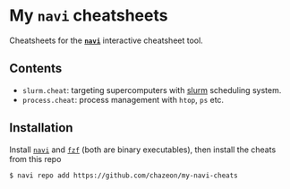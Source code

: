 # My `navi` cheatsheets

Cheatsheets for the **[`navi`][navi]** interactive cheatsheet tool.

[navi]: https://github.com/denisidoro/navi

## Contents

- `slurm.cheat`: targeting supercomputers with [slurm][slurm] scheduling system.
- `process.cheat`: process management with `htop`, `ps` etc.

[slurm]: https://slurm.schedmd.com/

## Installation

Install [`navi`][navi] and [`fzf`][fzf] (both are binary executables), then install the cheats from this repo

```
$ navi repo add https://github.com/chazeon/my-navi-cheats
```

[fzf]: https://github.com/junegunn/fzf
